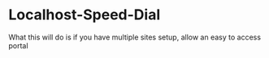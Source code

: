 Localhost-Speed-Dial
====================

What this will do is if you have multiple sites setup, allow an easy to access portal
